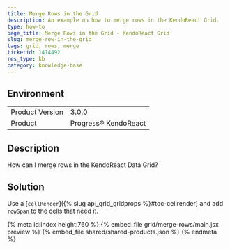```yaml
---
title: Merge Rows in the Grid
description: An example on how to merge rows in the KendoReact Grid.
type: how-to
page_title: Merge Rows in the Grid - KendoReact Grid
slug: merge-row-in-the-grid
tags: grid, rows, merge
ticketid: 1414492
res_type: kb
category: knowledge-base
---
```


## Environment

<table>
    <tbody>
	    <tr>
	    	<td>Product Version</td>
	    	<td>3.0.0</td>
	    </tr>
	    <tr>
	    	<td>Product</td>
	    	<td>Progress® KendoReact</td>
	    </tr>
    </tbody>
</table>


## Description

How can I merge rows in the KendoReact Data Grid?

## Solution

Use a [`cellRender`]({% slug api_grid_gridprops %}#toc-cellrender) and add `rowSpan` to the cells that need it.

{% meta id:index height:760 %}
{% embed_file grid/merge-rows/main.jsx preview %}
{% embed_file shared/shared-products.json %}
{% endmeta %}
